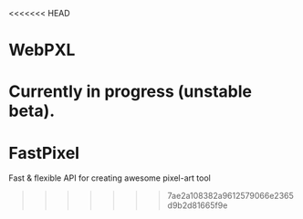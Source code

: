<<<<<<< HEAD
# WebPXL

Currently in progress (unstable beta).
=======
# FastPixel
Fast &amp; flexible API for creating awesome pixel-art tool
>>>>>>> 7ae2a108382a9612579066e2365d9b2d81665f9e
